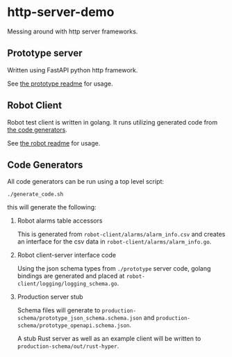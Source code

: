 # http-server-demo

Messing around with http server frameworks.

## Prototype server

Written using FastAPI python http framework.

See [the prototype readme](prototype/README.md) for usage.


## Robot Client

Robot test client is written in golang. It runs utilizing generated code from [the code generators](#code-generators).

See [the robot readme](robot-client/README.md) for usage.

## Code Generators

All code generators can be run using a top level script: 

```
./generate_code.sh
```

this will generate the following:

1. Robot alarms table accessors

    This is generated from `robot-client/alarms/alarm_info.csv` and creates an interface for the csv data in `robot-client/alarms/alarm_info.go`.

2. Robot client-server interface code

    Using the json schema types from `./prototype` server code, golang bindings are generated and placed at `robot-client/logging/logging_schema.go`.

3. Production server stub

    Schema files will generate to `production-schema/prototype_json_schema.schema.json` and `production-schema/prototype_openapi.schema.json`.

    A stub Rust server as well as an example client will be written to `production-schema/out/rust-hyper`.
